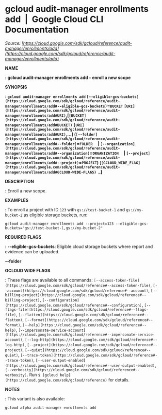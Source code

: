 # gcloud audit-manager enrollments add  |  Google Cloud CLI Documentation

*Source: [https://cloud.google.com/sdk/gcloud/reference/audit-manager/enrollments/add](https://cloud.google.com/sdk/gcloud/reference/audit-manager/enrollments/add)*

**NAME**

: **gcloud audit-manager enrollments add - enroll a new scope**

**SYNOPSIS**

: **`gcloud audit-manager enrollments add` `[--eligible-gcs-buckets](https://cloud.google.com/sdk/gcloud/reference/audit-manager/enrollments/add#--eligible-gcs-buckets)`=`BUCKET` `[URI](https://cloud.google.com/sdk/gcloud/reference/audit-manager/enrollments/add#URI)`,[`[BUCKET](https://cloud.google.com/sdk/gcloud/reference/audit-manager/enrollments/add#BUCKET)` `[URI](https://cloud.google.com/sdk/gcloud/reference/audit-manager/enrollments/add#URI)`,…] (`[--folder](https://cloud.google.com/sdk/gcloud/reference/audit-manager/enrollments/add#--folder)`=`FOLDER`     | `[--organization](https://cloud.google.com/sdk/gcloud/reference/audit-manager/enrollments/add#--organization)`=`ORGANIZATION`     | `[--project](https://cloud.google.com/sdk/gcloud/reference/audit-manager/enrollments/add#--project)`=`PROJECT`) [`[GCLOUD_WIDE_FLAG](https://cloud.google.com/sdk/gcloud/reference/audit-manager/enrollments/add#GCLOUD-WIDE-FLAGS) …`]**

**DESCRIPTION**

: Enroll a new scope.

**EXAMPLES**

: To enroll a project with ID `123` with
`gs://test-bucket-1` and `gs://my-bucket-2` as eligible
storage buckets, run:

```
gcloud audit-manager enrollments add --project=123 --eligible-gcs-buckets="gs://test-bucket-1,gs://my-bucket-2"
```

**REQUIRED FLAGS**

: **--eligible-gcs-buckets**:
Eligible cloud storage buckets where report and evidence can be uploaded.

**--folder**

**GCLOUD WIDE FLAGS**

: These flags are available to all commands: `[--access-token-file](https://cloud.google.com/sdk/gcloud/reference#--access-token-file)`,
`[--account](https://cloud.google.com/sdk/gcloud/reference#--account)`, `[--billing-project](https://cloud.google.com/sdk/gcloud/reference#--billing-project)`,
`[--configuration](https://cloud.google.com/sdk/gcloud/reference#--configuration)`,
`[--flags-file](https://cloud.google.com/sdk/gcloud/reference#--flags-file)`,
`[--flatten](https://cloud.google.com/sdk/gcloud/reference#--flatten)`, `[--format](https://cloud.google.com/sdk/gcloud/reference#--format)`, `[--help](https://cloud.google.com/sdk/gcloud/reference#--help)`, `[--impersonate-service-account](https://cloud.google.com/sdk/gcloud/reference#--impersonate-service-account)`,
`[--log-http](https://cloud.google.com/sdk/gcloud/reference#--log-http)`,
`[--project](https://cloud.google.com/sdk/gcloud/reference#--project)`, `[--quiet](https://cloud.google.com/sdk/gcloud/reference#--quiet)`, `[--trace-token](https://cloud.google.com/sdk/gcloud/reference#--trace-token)`, `[--user-output-enabled](https://cloud.google.com/sdk/gcloud/reference#--user-output-enabled)`,
`[--verbosity](https://cloud.google.com/sdk/gcloud/reference#--verbosity)`.
Run `$ [gcloud help](https://cloud.google.com/sdk/gcloud/reference)` for details.

**NOTES**

: This variant is also available:

```
gcloud alpha audit-manager enrollments add
```
